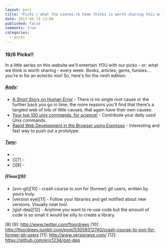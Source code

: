 ```yaml
---
layout: post
title: "Picks / what the vienna.rb team thinks is worth sharing this week"
date: 2013-06-19 13:00
published: false
comments: true
categories:
  - picks
---
```


### 19/6 Picks!!

In a little series on this website we'll entertain YOU with our picks - or: what we think is worth sharing - every week.
Books, articles, gems, funsies... you're in for an eclectic mix! So, here's for the ninth edition:

##### [Andy][1]:
  - [A Short Story on Human Error][2] - There is no single root cause or the further back you go in time, the more reasons you'll find that there's a tangled web of lots of little causes, that again have their own causes.
  - [Your top 100 unix commands, for science!][3] - Contribute your daily used Unix commands.
  - [Rapid Web Development in the Browser using Espresso][4] - Interesting and fast way to push out a prototype.

##### [Tony][5]:
  - [][6] -
  - [][7] -
  - [][8] -

##### [Floor][9]:
  - [svn-git][10] - crash course to svn for (former) git users, written by yours truly.
  - [version eye][11] - Follow your libraries and get notified about new versions. Visually neat tool.
  - [gist-dep][12] - Anytime you want to re-use code but the amount of code is so small it would be silly to create a library.


[1]: http://www.twitter.com/pxlpnk
[2]: http://www.paperplanes.de/2013/6/17/a-short-story-on-human-error.html
[3]: https://docs.google.com/forms/d/1XNMoSdfYFe_WkPfU--M88oL00PDLIOAo1HxjhZvZYJ4/viewform?pli=1
[4]: http://mherman.org/blog/2013/06/13/up-and-running-with-espresso-rapid-web-development-in-the-browser/
[5]: http://www.twitter.com/tony_xpro
[6]:
[7]
[8]
[9]: http://www.twitter.com/floordrees
[10]: http://floordrees.tumblr.com/post/53059312740/crash-course-to-svn-for-former-git-users
[11]: http://www.versioneye.com/
[12]: https://github.com/eric1234/gist-dep
